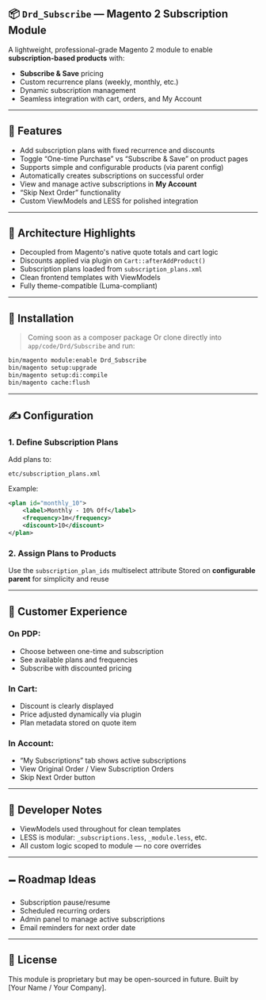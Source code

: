 ## 📦 `Drd_Subscribe` — Magento 2 Subscription Module

A lightweight, professional-grade Magento 2 module to enable **subscription-based products** with:

* **Subscribe & Save** pricing
* Custom recurrence plans (weekly, monthly, etc.)
* Dynamic subscription management
* Seamless integration with cart, orders, and My Account

---

## 🚀 Features

* Add subscription plans with fixed recurrence and discounts
* Toggle “One-time Purchase” vs “Subscribe & Save” on product pages
* Supports simple and configurable products (via parent config)
* Automatically creates subscriptions on successful order
* View and manage active subscriptions in **My Account**
* “Skip Next Order” functionality
* Custom ViewModels and LESS for polished integration

---

## 🧱 Architecture Highlights

* Decoupled from Magento's native quote totals and cart logic
* Discounts applied via plugin on `Cart::afterAddProduct()`
* Subscription plans loaded from `subscription_plans.xml`
* Clean frontend templates with ViewModels
* Fully theme-compatible (Luma-compliant)

---

## 🔧 Installation

> Coming soon as a composer package
> Or clone directly into `app/code/Drd/Subscribe` and run:

```bash
bin/magento module:enable Drd_Subscribe
bin/magento setup:upgrade
bin/magento setup:di:compile
bin/magento cache:flush
```

---

## ✍️ Configuration

### 1. Define Subscription Plans

Add plans to:

```
etc/subscription_plans.xml
```

Example:

```xml
<plan id="monthly_10">
    <label>Monthly - 10% Off</label>
    <frequency>1m</frequency>
    <discount>10</discount>
</plan>
```

### 2. Assign Plans to Products

Use the `subscription_plan_ids` multiselect attribute
Stored on **configurable parent** for simplicity and reuse

---

## 👤 Customer Experience

### On PDP:

* Choose between one-time and subscription
* See available plans and frequencies
* Subscribe with discounted pricing

### In Cart:

* Discount is clearly displayed
* Price adjusted dynamically via plugin
* Plan metadata stored on quote item

### In Account:

* “My Subscriptions” tab shows active subscriptions
* View Original Order / View Subscription Orders
* Skip Next Order button

---

## 🥪 Developer Notes

* ViewModels used throughout for clean templates
* LESS is modular: `_subscriptions.less`, `_module.less`, etc.
* All custom logic scoped to module — no core overrides

---

## 🗕️ Roadmap Ideas

* Subscription pause/resume
* Scheduled recurring orders
* Admin panel to manage active subscriptions
* Email reminders for next order date

---

## 📅 License

This module is proprietary but may be open-sourced in future.
Built by \[Your Name / Your Company].
